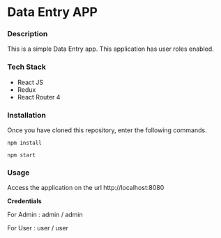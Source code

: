 # Data Entry APP

### Description
This is a simple Data Entry app. This application has user roles enabled.

### Tech Stack
  - React JS
  - Redux
  - React Router 4

### Installation
Once you have cloned this repository, enter the following commands.
```
npm install
```

```
npm start
```

### Usage

Access the application on the url http://localhost:8080

**Credentials**

For Admin : admin / admin

For User : user / user

